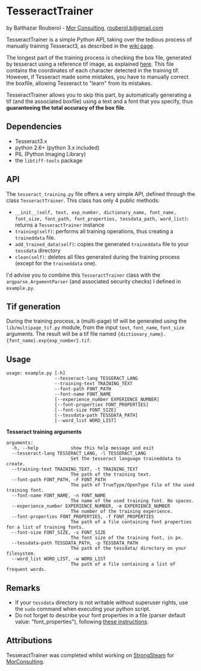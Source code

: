 # TesseractTrainer
by Balthazar Rouberol - [Mor Consulting](http://morconsulting.com/), [rouberol.b@gmail.com](mailto:rouberol.b@gmail.com)

TesseractTrainer is a simple Python API, taking over the tedious process of manually 
training Tesseract3, as described in the [wiki page](https://code.google.com/p/tesseract-ocr/wiki/TrainingTesseract3).

The longest part of the training process is checking the box file, generated by tesseract using a reference tif image,
as explained [here](https://code.google.com/p/tesseract-ocr/wiki/TrainingTesseract3#Make_Box_Files).
This file contains the coordinates of each character detected in the training tif. However, if Tesseract made 
some mistakes, you have to manually correct the boxfile, allowing Tesseract to "learn" from its mistakes.

TesseractTrainer allows you to skip this part, by automatically generating a tif (and the associated boxfile) using a
text and a font that you specify, thus **guaranteeing the total accuracy of the box file**.

## Dependencies

* Tesseract3.x
* python 2.6+ (python 3.x included)
* PIL (Python Imaging Library)
* the `libtiff-tools` package

## API
The `tesseract_training.py` file offers a very simple API, defined through the class `TesseractTrainer`.
This class has only 4 public methods:

* `__init__(self, text, exp_number, dictionary_name, font_name, font_size, font_path, font_properties, tessdata_path, word_list)`: returns a `TesseractTrainer` instance
* `training(self)`: performs all training operations, thus creating a `traineddata` file.
* `add_trained_data(self)`: copies the generated `traineddata` file to your `tessdata` directory 
* `clean(self)`: deletes all files generated during the training process (except for the `traineddata` one).

I'd advise you to combine this `TesseractTrainer` class with the `argparse.ArgumentParser` (and associated security checks) I defined in `example.py`.

## Tif generation
During the training process, a (multi-page) tif will be generated using the `lib/multipage_tif.py` module, 
from the input `text`, `font_name`, `font_size` arguments.
The result will be a tif file named `{dictionary_name}.{font_name}.exp{exp_number}.tif`.

## Usage

	usage: example.py [-h] 
					  --tesseract-lang TESSERACT_LANG 
					  --training-text TRAINING_TEXT 
					  --font-path FONT_PATH 
					  --font-name FONT_NAME
	                  [--experience_number EXPERIENCE_NUMBER]
	                  [--font-properties FONT_PROPERTIES] 
	                  [--font-size FONT_SIZE]
	                  [--tessdata-path TESSDATA_PATH] 
	                  [--word_list WORD_LIST]

**Tesseract training arguments**

	arguments:
	  -h, --help            show this help message and exit
	  --tesseract-lang TESSERACT_LANG, -l TESSERACT_LANG
	                        Set the tesseract language traineddata to create.
	  --training-text TRAINING_TEXT, -t TRAINING_TEXT
	                        The path of the training text.
	  --font-path FONT_PATH, -F FONT_PATH
	                        The path of TrueType/OpenType file of the used training font.
	  --font-name FONT_NAME, -n FONT_NAME
	                        The name of the used training font. No spaces.
	  --experience_number EXPERIENCE_NUMBER, -e EXPERIENCE_NUMBER
	                        The number of the training experience.
	  --font-properties FONT_PROPERTIES, -f FONT_PROPERTIES
	                        The path of a file containing font properties for a list of training fonts.
	  --font-size FONT_SIZE, -s FONT_SIZE
	                        The font size of the training font, in px.
	  --tessdata-path TESSDATA_PATH, -p TESSDATA_PATH
	                        The path of the tessdata/ directory on your filesystem.
	  --word_list WORD_LIST, -w WORD_LIST
	                        The path of a file containing a list of frequent words.

## Remarks

* If your `tessdata` directory is not writable without superuser rights, use the `sudo` command when executing your python script.
* Do not forget to describe your font properties in a file (parser default value: "font_properties"), following [these instructions](https://code.google.com/p/tesseract-ocr/wiki/TrainingTesseract3#font_properties_%28new_in_3.01%29).

## Attributions
TesseractTrainer was completed whilst working on [StrongSteam](http://strongsteam.com) for [MorConsulting](http://morconsulting.com/).
